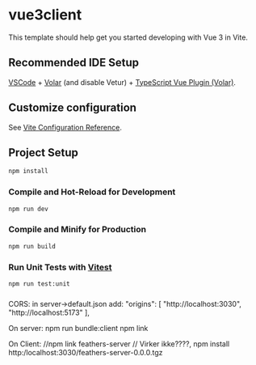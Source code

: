 # vue3client

This template should help get you started developing with Vue 3 in Vite.

## Recommended IDE Setup

[VSCode](https://code.visualstudio.com/) + [Volar](https://marketplace.visualstudio.com/items?itemName=Vue.volar) (and disable Vetur) + [TypeScript Vue Plugin (Volar)](https://marketplace.visualstudio.com/items?itemName=Vue.vscode-typescript-vue-plugin).

## Customize configuration

See [Vite Configuration Reference](https://vitejs.dev/config/).

## Project Setup

```sh
npm install
```

### Compile and Hot-Reload for Development

```sh
npm run dev
```

### Compile and Minify for Production

```sh
npm run build
```

### Run Unit Tests with [Vitest](https://vitest.dev/)

```sh
npm run test:unit
```


###
CORS: 
in server->default.json add:
  "origins": [
    "http://localhost:3030",
    "http://localhost:5173"
  ],


On server: 
    npm run bundle:client
    npm link

On Client:
  //npm link feathers-server  // Virker ikke????, 
  npm install http:/localhost:3030/feathers-server-0.0.0.tgz

  
